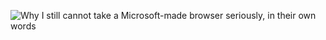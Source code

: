![Why I still cannot take a Microsoft-made browser seriously, in their own words](https://i.imgur.com/qrAUcat.jpg)
